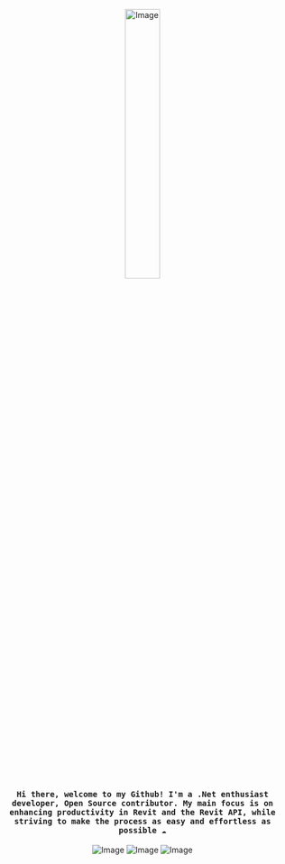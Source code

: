 <div align="center">
    <p>
        <picture>
            <source media="(prefers-color-scheme: dark)" srcset="https://github.com/Nice3point/Nice3point/assets/20504884/8822348d-2071-4d4c-972d-7d82f5f8f8e6">
            <img alt="Image" width="35%" height="35%" src="https://github.com/Nice3point/Nice3point/assets/20504884/84672786-b507-4b6a-af76-fcfe5dbb3fd8" height=100>
        </picture>
    </p>
    <h4 align="center"><samp>Hi there, welcome to my Github! I'm a .Net enthusiast developer, Open Source contributor. My main focus is on enhancing productivity in Revit and the Revit API, while striving to make the process as easy and effortless as possible ☁️</samp></h4>
    <p>
        <img alt="Image" src="https://img.shields.io/badge/c%23-%23239120.svg?style=for-the-badge&logo=c-sharp&logoColor=white&color=black&labelColor=crimson" />
        <img alt="Image" src="https://img.shields.io/badge/.NET-5C2D91?style=for-the-badge&logo=.net&logoColor=white&color=black&labelColor=crimson" />
        <img alt="Image" src="https://img.shields.io/badge/JetBrains-000000.svg?style=for-the-badge&logo=JetBrains&logoColor=white&color=black&labelColor=crimson" />
    </p>
</div>

